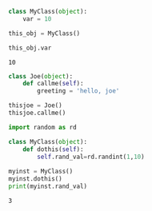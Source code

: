 ```python
class MyClass(object):
    var = 10

this_obj = MyClass()

this_obj.var
```




    10




```python
class Joe(object):
    def callme(self):
        greeting = 'hello, joe'

thisjoe = Joe()
thisjoe.callme()

```


```python
import random as rd

class MyClass(object):
    def dothis(self):
        self.rand_val=rd.randint(1,10)
        
myinst = MyClass()
myinst.dothis()
print(myinst.rand_val)

```

    3
    


```python

```


```python

```

